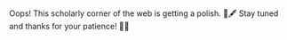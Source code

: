 Oops! This scholarly corner of the web is getting a polish. 🧐🖋️ Stay tuned and thanks for your patience! 🔬📖
